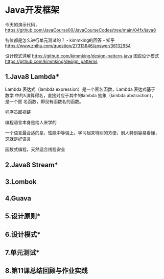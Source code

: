# Java开发框架

今天的演示代码，https://github.com/JavaCourse00/JavaCourseCodes/tree/main/04fx/java8

各位都是怎么进行单元测试的？ - kimmking的回答 - 知乎
https://www.zhihu.com/question/27313846/answer/36132954

设计模式详解 https://github.com/kimmking/design-pattern-java
图说设计模式 https://github.com/kimmking/design_patterns


## 1.Java8 Lambda*

Lambda 表达式（lambda expression）是一个匿名函数，Lambda 表达式基于数学
中的λ演算得名，直接对应于其中的lambda 抽象（lambda abstraction），是一个匿
名函数，即没有函数名的函数。

程序员鄙视链

编程语言本身是给人来学的

一个语言最合适的是，性能中等偏上，学习起来特别的方便，别人特别容易看懂，这就是好语言

函数式编程，天然适合线程安全

## 2.Java8 Stream*



## 3.Lombok


## 4.Guava


## 5.设计原则*


## 6.设计模式*


## 7.单元测试*


## 8.第11课总结回顾与作业实践
